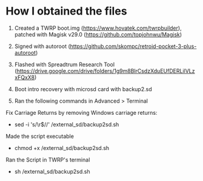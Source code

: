 # How I obtained the files

1. Created a TWRP boot.img (https://www.hovatek.com/twrpbuilder), patched with Magisk v29.0 (https://github.com/topjohnwu/Magisk)
2. Signed with autoroot (https://github.com/skompc/retroid-pocket-3-plus-autoroot)
3. Flashed with Spreadtrum Research Tool (https://drive.google.com/drive/folders/1g9m8BlrCsdzXduEUfDERLilVLzxFQxX8)
4. Boot intro recovery with microsd card with backup2.sd


5. Ran the following commands in Advanced > Terminal

Fix Carriage Returns by removing Windows carriage returns:
- sed -i 's/\r$//' /external_sd/backup2sd.sh

Made the script executable
- chmod +x /external_sd/backup2sd.sh

Ran the Script in TWRP's terminal
- sh /external_sd/backup2sd.sh
